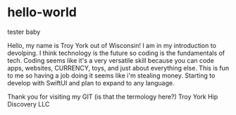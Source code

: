 # hello-world
tester baby


  Hello, my name is Troy York out of Wisconsin! I am in my introduction to devolping. I think technology is the future so coding is the fundamentals of tech. Coding seems like it's a very versatile skill because you can code apps, websites, CURRENCY, toys, and just about everything else. This is fun to me so having a job doing it seems like i'm stealing money. Starting to develop with SwiftUI and plan to expand to any language.
  
  Thank you for visiting my GIT (is that the termology here?)
  Troy York 
  Hip Discovery LLC
